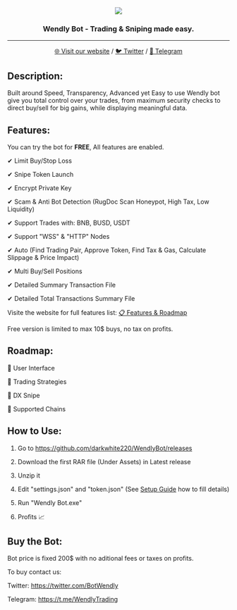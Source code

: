 <div align="center">
    <img src="https://imgur.com/Eqnq4F0.png">
    <h3 align="center">Wendly Bot - Trading & Sniping made easy.</h3>
    <p align="center">
        <hr>
        <a href="https://tonytaka30.gitbook.io/wendlybot/">🌐 Visit our website</a>
        /
        <a href="https://twitter.com/BotWendly">🐦 Twitter</a>
	     /
        <a href="https://t.me/WendlyBotTrading">📢 Telegram</a>
    </p>
</div>


## Description:

Built around Speed, Transparency, Advanced yet Easy to use Wendly bot give you total control over your trades, from maximum security checks to direct buy/sell for big gains, while displaying meaningful data. 


## Features:

You can try the bot for **FREE**, All features are enabled.

✔ Limit Buy/Stop Loss

✔ Snipe Token Launch

✔ Encrypt Private Key

✔ Scam & Anti Bot Detection (RugDoc Scan Honeypot, High Tax, Low Liquidity)

✔ Support Trades with: BNB, BUSD, USDT

✔ Support "WSS" & "HTTP" Nodes

✔ Auto (Find Trading Pair, Approve Token, Find Tax & Gas, Calculate Slippage & Price Impact)

✔ Multi Buy/Sell Positions

✔ Detailed Summary Transaction File

✔ Detailed Total Transactions Summary File

Visite the website for full features list: <a href="https://tonytaka30.gitbook.io/wendlybot/roadmap">📋 Features & Roadmap</a>

Free version is limited to max 10$ buys, no tax on profits.


## Roadmap:

📅 User Interface

📅 Trading Strategies

📅 DX Snipe

📅 Supported Chains


## How to Use: 

1. Go to https://github.com/darkwhite220/WendlyBot/releases

2. Download the first RAR file (Under Assets) in Latest release

3. Unzip it

4. Edit "settings.json" and "token.json" (See [Setup Guide](https://tonytaka30.gitbook.io/wendlybot/ "Wendly Bot Website") how to fill details)

5. Run "Wendly Bot.exe"

6. Profits 📈


## Buy the Bot:

Bot price is fixed 200$ with no aditional fees or taxes on profits.

To buy contact us:

Twitter: https://twitter.com/BotWendly

Telegram: https://t.me/WendlyTrading
